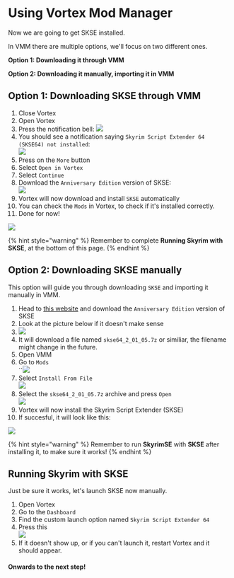 # Using Vortex Mod Manager

Now we are going to get SKSE installed.&#x20;

In VMM there are multiple options, we'll focus on two different ones.

**Option 1: Downloading it through VMM**

**Option 2: Downloading it manually, importing it in VMM**

## Option 1: Downloading SKSE through VMM

1. Close Vortex
2. Open Vortex
3. Press the notification bell: ![](https://shx.is/5BKJ5HNdx.png)
4. You should see a notification saying `Skyrim Script Extender 64 (SKSE64) not installed`:\
   ![](https://shx.is/5BKJFEhCP.png)
5. Press on the `More` button
6. Select `Open in Vortex`
7. Select `Continue`
8. Download the `Anniversary Edition` version of SKSE:\
   ![](https://shx.is/5BiRWybx1.png)
9. Vortex will now download and install `SKSE` automatically
10. You can check the `Mods` in Vortex, to check if it's installed correctly.
11. Done for now!

![](https://shx.is/5BKLBAWGg.gif)



{% hint style="warning" %}
Remember to complete **Running Skyrim with SKSE**, at the bottom of this page.
{% endhint %}



## Option 2: Downloading SKSE manually

This option will guide you through downloading `SKSE` and importing it manually in VMM.

1. Head to [this website](https://skse.silverlock.org/) and download the `Anniversary Edition` version of SKSE
2. Look at the picture below if it doesn't make sense
3. ![](https://shx.is/5BiRWybx1.png)
4. It will download a file named `skse64_2_01_05.7z` or similiar, the filename might change in the future.
5. Open VMM
6. Go to `Mods`\
   ``![](https://shx.is/5BKj0E2Di.png)
7. Select `Install From File`\
   ![](https://shx.is/5BKj4UqTm.png)
8. Select the `skse64_2_01_05.7z` archive and press `Open`\
   ![](https://shx.is/5BKjrxdZX.png)
9. Vortex will now install the Skyrim Script Extender (SKSE)
10. If succesful, it will look like this:&#x20;

![](https://shx.is/5BKjLevFK.png)

{% hint style="warning" %}
Remember to run **SkyrimSE** with **SKSE** after installing it, to make sure it works!
{% endhint %}

## Running Skyrim with SKSE

Just be sure it works, let's launch SKSE now manually.

1. Open Vortex
2. Go to the `Dashboard`
3. Find the custom launch option named `Skyrim Script Extender 64`
4. Press this \
   ![](https://shx.is/5BKkoaCyQ.png)
5. If it doesn't show up, or if you can't launch it, restart Vortex and it should appear.

#### Onwards to the next step!
